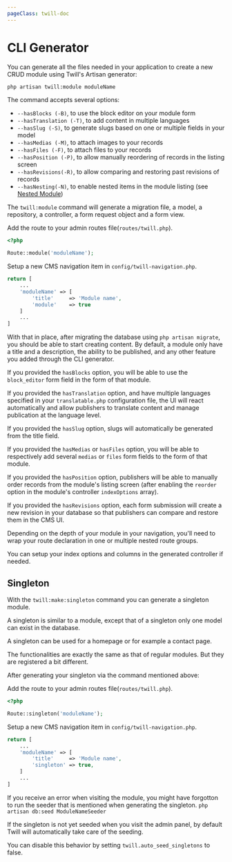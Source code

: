```yaml
---
pageClass: twill-doc
---
```


# CLI Generator

You can generate all the files needed in your application to create a new CRUD module using Twill's Artisan generator:

```bash
php artisan twill:module moduleName
```

The command accepts several options:
- `--hasBlocks (-B)`, to use the block editor on your module form
- `--hasTranslation (-T)`, to add content in multiple languages
- `--hasSlug (-S)`, to generate slugs based on one or multiple fields in your model
- `--hasMedias (-M)`, to attach images to your records
- `--hasFiles (-F)`, to attach files to your records
- `--hasPosition (-P)`, to allow manually reordering of records in the listing screen
- `--hasRevisions(-R)`, to allow comparing and restoring past revisions of records
- `--hasNesting(-N)`, to enable nested items in the module listing (see [Nested Module](/crud-modules/nested-modules.html))

The `twill:module` command will generate a migration file, a model, a repository, a controller, a form request object and a form view.

Add the route to your admin routes file(`routes/twill.php`).

```php
<?php

Route::module('moduleName');
```

Setup a new CMS navigation item in `config/twill-navigation.php`.

```php
return [
    ...
    'moduleName' => [
        'title'     => 'Module name',
        'module'    => true
    ]
    ...
]
```

With that in place, after migrating the database using `php artisan migrate`, you should be able to start creating content. By default, a module only have a title and a description, the ability to be published, and any other feature you added through the CLI generator.

If you provided the `hasBlocks` option, you will be able to use the `block_editor` form field in the form of that module.

If you provided the `hasTranslation` option, and have multiple languages specified in your `translatable.php` configuration file, the UI will react automatically and allow publishers to translate content and manage publication at the language level.

If you provided the `hasSlug` option, slugs will automatically be generated from the title field.

If you provided the `hasMedias` or `hasFiles` option, you will be able to respectively add several `medias` or `files` form fields to the form of that module.

If you provided the `hasPosition` option, publishers will be able to manually order  records from the module's listing screen (after enabling the `reorder` option in the module's controller `indexOptions` array).

If you provided the `hasRevisions` option, each form submission will create a new revision in your database so that publishers can compare and restore them in the CMS UI.

Depending on the depth of your module in your navigation, you'll need to wrap your route declaration in one or multiple nested route groups.

You can setup your index options and columns in the generated controller if needed.

## Singleton

With the `twill:make:singleton` command you can generate a singleton module.

A singleton is similar to a module, except that of a singleton only one model can exist in the database.

A singleton can be used for a homepage or for example a contact page.

The functionalities are exactly the same as that of regular modules. But they are registered a bit different.

After generating your singleton via the command mentioned above:

Add the route to your admin routes file(`routes/twill.php`).

```php
<?php

Route::singleton('moduleName');
```

Setup a new CMS navigation item in `config/twill-navigation.php`.

```php
return [
    ...
    'moduleName' => [
        'title'     => 'Module name',
        'singleton' => true,
    ]
    ...
]
```

If you receive an error when visiting the module, you might have forgotton to run the seeder that is mentioned when
generating the singleton. `php artisan db:seed ModuleNameSeeder`

If the singleton is not yet seeded when you visit the admin panel, by default Twill will automatically take care
of the seeding.

You can disable this behavior by setting `twill.auto_seed_singletons` to false.

